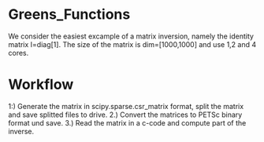 # Greens_Functions
We consider the easiest excample of a matrix inversion, namely the identity matrix I=diag[1]. The size of the matrix is dim=[1000,1000] and use 1,2 and 4 cores. 

# Workflow
1:) Generate the matrix in scipy.sparse.csr_matrix format, split the matrix and save splitted files to drive.
2.) Convert the matrices to PETSc binary format und save. 
3.) Read the matrix in a c-code and compute part of the inverse.
